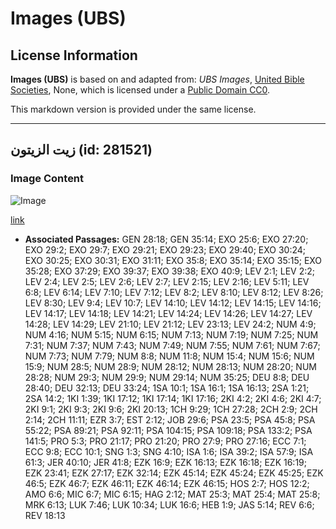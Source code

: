 # Images (UBS)

## License Information

**Images (UBS)** is based on and adapted from: _UBS Images_, [United Bible Societies](https://unitedbiblesocieties.org/), None, which is licensed under a [Public Domain CC0](https://creativecommons.org/public-domain/cc0/).

This markdown version is provided under the same license.



--------------------------------

## زيت الزيتون (id: 281521)

### Image Content

![Image](https://cdn.aquifer.bible/aquifer-content/resources/Media/WEB-0539_olive_oil.jpg)

[link](https://cdn.aquifer.bible/aquifer-content/resources/Media/WEB-0539_olive_oil.jpg)

* **Associated Passages:** GEN 28:18; GEN 35:14; EXO 25:6; EXO 27:20; EXO 29:2; EXO 29:7; EXO 29:21; EXO 29:23; EXO 29:40; EXO 30:24; EXO 30:25; EXO 30:31; EXO 31:11; EXO 35:8; EXO 35:14; EXO 35:15; EXO 35:28; EXO 37:29; EXO 39:37; EXO 39:38; EXO 40:9; LEV 2:1; LEV 2:2; LEV 2:4; LEV 2:5; LEV 2:6; LEV 2:7; LEV 2:15; LEV 2:16; LEV 5:11; LEV 6:8; LEV 6:14; LEV 7:10; LEV 7:12; LEV 8:2; LEV 8:10; LEV 8:12; LEV 8:26; LEV 8:30; LEV 9:4; LEV 10:7; LEV 14:10; LEV 14:12; LEV 14:15; LEV 14:16; LEV 14:17; LEV 14:18; LEV 14:21; LEV 14:24; LEV 14:26; LEV 14:27; LEV 14:28; LEV 14:29; LEV 21:10; LEV 21:12; LEV 23:13; LEV 24:2; NUM 4:9; NUM 4:16; NUM 5:15; NUM 6:15; NUM 7:13; NUM 7:19; NUM 7:25; NUM 7:31; NUM 7:37; NUM 7:43; NUM 7:49; NUM 7:55; NUM 7:61; NUM 7:67; NUM 7:73; NUM 7:79; NUM 8:8; NUM 11:8; NUM 15:4; NUM 15:6; NUM 15:9; NUM 28:5; NUM 28:9; NUM 28:12; NUM 28:13; NUM 28:20; NUM 28:28; NUM 29:3; NUM 29:9; NUM 29:14; NUM 35:25; DEU 8:8; DEU 28:40; DEU 32:13; DEU 33:24; 1SA 10:1; 1SA 16:1; 1SA 16:13; 2SA 1:21; 2SA 14:2; 1KI 1:39; 1KI 17:12; 1KI 17:14; 1KI 17:16; 2KI 4:2; 2KI 4:6; 2KI 4:7; 2KI 9:1; 2KI 9:3; 2KI 9:6; 2KI 20:13; 1CH 9:29; 1CH 27:28; 2CH 2:9; 2CH 2:14; 2CH 11:11; EZR 3:7; EST 2:12; JOB 29:6; PSA 23:5; PSA 45:8; PSA 55:22; PSA 89:21; PSA 92:11; PSA 104:15; PSA 109:18; PSA 133:2; PSA 141:5; PRO 5:3; PRO 21:17; PRO 21:20; PRO 27:9; PRO 27:16; ECC 7:1; ECC 9:8; ECC 10:1; SNG 1:3; SNG 4:10; ISA 1:6; ISA 39:2; ISA 57:9; ISA 61:3; JER 40:10; JER 41:8; EZK 16:9; EZK 16:13; EZK 16:18; EZK 16:19; EZK 23:41; EZK 27:17; EZK 32:14; EZK 45:14; EZK 45:24; EZK 45:25; EZK 46:5; EZK 46:7; EZK 46:11; EZK 46:14; EZK 46:15; HOS 2:7; HOS 12:2; AMO 6:6; MIC 6:7; MIC 6:15; HAG 2:12; MAT 25:3; MAT 25:4; MAT 25:8; MRK 6:13; LUK 7:46; LUK 10:34; LUK 16:6; HEB 1:9; JAS 5:14; REV 6:6; REV 18:13

